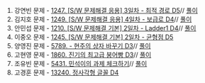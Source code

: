 1. 강연빈 문제 - [1247. [S/W 문제해결 응용] 3일차 - 최적 경로 D5](https://swexpertacademy.com/main/code/problem/problemDetail.do?contestProbId=AV15OZ4qAPICFAYD&categoryId=AV15OZ4qAPICFAYD&categoryType=CODE&problemTitle=&orderBy=FIRST_REG_DATETIME&selectCodeLang=ALL&select-1=&pageSize=10&pageIndex=2)// [풀이](../../../22%EB%85%84%2009%EC%9B%94%20Study/220925_%EB%AC%B8%EC%A0%9C/220925_%EC%95%88%EB%AF%BC%EC%84%AD/SWEA_1247_%EC%B5%9C%EC%A0%81%EA%B2%BD%EB%A1%9C_D5.cpp)
2. 김지호 문제 - [1249. [S/W 문제해결 응용] 4일차 - 보급로 D4](https://swexpertacademy.com/main/code/problem/problemDetail.do?contestProbId=AV15QRX6APsCFAYD&categoryId=AV15QRX6APsCFAYD&categoryType=CODE&problemTitle=1249&orderBy=FIRST_REG_DATETIME&selectCodeLang=ALL&select-1=&pageSize=10&pageIndex=1)// [풀이](../../../22%EB%85%84%2009%EC%9B%94%20Study/220925_%EB%AC%B8%EC%A0%9C/220925_%EC%95%88%EB%AF%BC%EC%84%AD/SWEA_1249_%EB%B3%B4%EA%B8%89%EB%A1%9C_D4.cpp)
3. 안민섭 문제 - [1210. [S/W 문제해결 기본] 2일차 - Ladder1 D4](https://swexpertacademy.com/main/code/problem/problemDetail.do?contestProbId=AV14ABYKADACFAYh&categoryId=AV14ABYKADACFAYh&categoryType=CODE&problemTitle=&orderBy=INQUERY_COUNT&selectCodeLang=CCPP&select-1=&pageSize=10&pageIndex=2&&&&&&&&&)// [풀이](../../../22%EB%85%84%2009%EC%9B%94%20Study/220925_%EB%AC%B8%EC%A0%9C/220925_%EC%95%88%EB%AF%BC%EC%84%AD/SWEA_1210_Ladder1_D4.cpp)
4. 이중오 문제 - [1245. [S/W 문제해결 기본] 2일차 - 균형점 D5](https://swexpertacademy.com/main/code/problem/problemDetail.do?contestProbId=AV15MeBKAOgCFAYD&categoryId=AV15MeBKAOgCFAYD&categoryType=CODE&problemTitle=%EA%B7%A0%ED%98%95%EC%A0%90&orderBy=FIRST_REG_DATETIME&selectCodeLang=ALL&select-1=&pageSize=10&pageIndex=1)
5. 양영진 문제 - [5789. - 현주의 상자 바꾸기 D3](https://swexpertacademy.com/main/code/problem/problemDetail.do?contestProbId=AWYygN36Qn8DFAVm)// [풀이](../../../22%EB%85%84%2009%EC%9B%94%20Study/220925_%EB%AC%B8%EC%A0%9C/220925_%EC%95%88%EB%AF%BC%EC%84%AD/SWEA_5789_%ED%98%84%EC%A3%BC%EC%9D%98_%EC%83%81%EC%9E%90_%EB%B0%94%EA%BE%B8%EA%B8%B0_D3.cpp)
6. 고현영 문제 - [1860. 진기의 최고급 붕어빵 D3](https://swexpertacademy.com/main/code/problem/problemDetail.do?problemLevel=3&contestProbId=AV5LsaaqDzYDFAXc&categoryId=AV5LsaaqDzYDFAXc&categoryType=CODE&problemTitle=&orderBy=FIRST_REG_DATETIME&selectCodeLang=ALL&select-1=3&pageSize=10&pageIndex=14)// [풀이](../../../22%EB%85%84%2009%EC%9B%94%20Study/220925_%EB%AC%B8%EC%A0%9C/220925_%EC%95%88%EB%AF%BC%EC%84%AD/SWEA_1860_%EC%A7%84%EA%B8%B0%EC%9D%98_%EC%B5%9C%EA%B3%A0%EA%B8%89_%EB%B6%95%EC%96%B4%EB%B9%B5_D3.cpp)
7. 조유빈 문제 - [5431. 민석이의 과제 체크하기](https://swexpertacademy.com/main/code/problem/problemDetail.do?contestProbId=AWVl3rWKDBYDFAXm)// [풀이](../../../22%EB%85%84%2009%EC%9B%94%20Study/220925_%EB%AC%B8%EC%A0%9C/220925_%EC%95%88%EB%AF%BC%EC%84%AD/SWEA_5431_%EB%AF%BC%EC%84%9D%EC%9D%B4%EC%9D%98_%EA%B3%BC%EC%A0%9C_%EC%B2%B4%ED%81%AC%ED%95%98%EA%B8%B0_D3.cpp)
8. 고경훈 문제 - [13240. 정사각형 글꼴 D4](https://swexpertacademy.com/main/code/problem/problemDetail.do?problemLevel=3&problemLevel=4&contestProbId=AX1Zl87ad94DFAQX&categoryId=AX1Zl87ad94DFAQX&categoryType=CODE&problemTitle=&orderBy=FIRST_REG_DATETIME&selectCodeLang=CCPP&select-1=4&pageSize=10&pageIndex=2)
